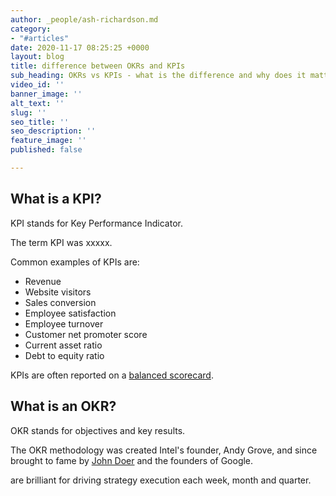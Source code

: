 ```yaml
---
author: _people/ash-richardson.md
category:
- "#articles"
date: 2020-11-17 08:25:25 +0000
layout: blog
title: difference between OKRs and KPIs
sub_heading: OKRs vs KPIs - what is the difference and why does it matter
video_id: ''
banner_image: ''
alt_text: ''
slug: ''
seo_title: ''
seo_description: ''
feature_image: ''
published: false

---
```

## What is a KPI?

KPI stands for Key Performance Indicator.

The term KPI was xxxxx.

Common examples of KPIs are:

* Revenue
* Website visitors
* Sales conversion
* Employee satisfaction
* Employee turnover
* Customer net promoter score
* Current asset ratio
* Debt to equity ratio

KPIs are often reported on a [balanced scorecard](https://en.wikipedia.org/wiki/Balanced_scorecard "Balanced Scorecard").

## What is an OKR?

OKR stands for objectives and key results.

The OKR methodology was created Intel's founder, Andy Grove, and since brought to fame by [John Doer](https://stratappsaas.com/measure-what-matters-by-john-doerr/ "John Doer") and the founders of Google.

 are brilliant for driving strategy execution each week, month and quarter.
